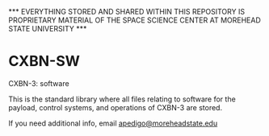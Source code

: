 *** EVERYTHING STORED AND SHARED WITHIN THIS REPOSITORY IS PROPRIETARY MATERIAL OF THE SPACE SCIENCE CENTER AT MOREHEAD STATE UNIVERSITY ***

# CXBN-SW
CXBN-3: software

This is the standard library where all files relating to software for the payload, control systems, and operations of CXBN-3 are stored. 

If you need additional info, email apedigo@moreheadstate.edu 
